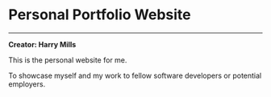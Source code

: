 # Personal Portfolio Website
-------------------------------
**Creator: Harry Mills**

This is the personal website for me.

To showcase myself and my work to fellow software developers or potential employers.